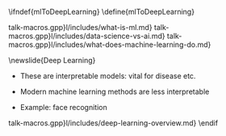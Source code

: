 \ifndef{mlToDeepLearning}
\define{mlToDeepLearning}

talk-macros.gpp}l/includes/what-is-ml.md}
talk-macros.gpp}l/includes/data-science-vs-ai.md}
talk-macros.gpp}l/includes/what-does-machine-learning-do.md}

\newslide{Deep Learning}

* These are interpretable models: vital for disease etc.

* Modern machine learning methods are less interpretable

* Example: face recognition

talk-macros.gpp}l/includes/deep-learning-overview.md}
\endif
